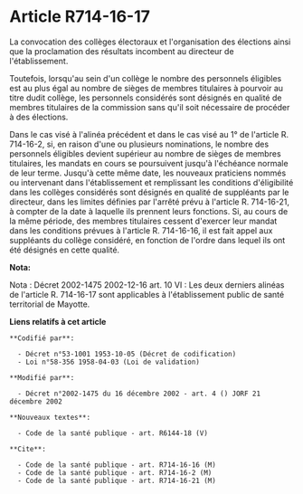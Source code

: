 # Article R714-16-17

La convocation des collèges électoraux et l'organisation des élections ainsi que la proclamation des résultats incombent au
directeur de l'établissement.

Toutefois, lorsqu'au sein d'un collège le nombre des personnels éligibles est au plus égal au nombre de sièges de membres
titulaires à pourvoir au titre dudit collège, les personnels considérés sont désignés en qualité de membres titulaires de la
commission sans qu'il soit nécessaire de procéder à des élections.

Dans le cas visé à l'alinéa précédent et dans le cas visé au 1° de l'article R. 714-16-2, si, en raison d'une ou plusieurs
nominations, le nombre des personnels éligibles devient supérieur au nombre de sièges de membres titulaires, les mandats en
cours se poursuivent jusqu'à l'échéance normale de leur terme. Jusqu'à cette même date, les nouveaux praticiens nommés ou
intervenant dans l'établissement et remplissant les conditions d'éligibilité dans les collèges considérés sont désignés en
qualité de suppléants par le directeur, dans les limites définies par l'arrêté prévu à l'article R. 714-16-21, à compter de
la date à laquelle ils prennent leurs fonctions. Si, au cours de la même période, des membres titulaires cessent d'exercer
leur mandat dans les conditions prévues à l'article R. 714-16-16, il est fait appel aux suppléants du collège considéré, en
fonction de l'ordre dans lequel ils ont été désignés en cette qualité.

**Nota:**

Nota : Décret 2002-1475 2002-12-16 art. 10 VI : Les deux derniers alinéas de l'article R. 714-16-17 sont applicables à
l'établissement public de santé territorial de Mayotte.

**Liens relatifs à cet article**

	**Codifié par**:

	  - Décret n°53-1001 1953-10-05 (Décret de codification)
	  - Loi n°58-356 1958-04-03 (Loi de validation)

	**Modifié par**:

	  - Décret n°2002-1475 du 16 décembre 2002 - art. 4 () JORF 21 décembre 2002

	**Nouveaux textes**:

	  - Code de la santé publique - art. R6144-18 (V)

	**Cite**:

	  - Code de la santé publique - art. R714-16-16 (M)
	  - Code de la santé publique - art. R714-16-2 (M)
	  - Code de la santé publique - art. R714-16-21 (M)

